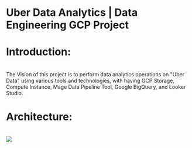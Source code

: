 # Uber Data Analytics | Data Engineering GCP Project 
<html>
  <h1>Introduction:</h1>
  <br>
  <p style="margin-top: 0px; text-size: 50px;">The Vision of this project is to perform data analytics operations on "Uber Data" using various tools and technologies, with having GCP Storage, Compute Instance, 
    Mage Data Pipeline Tool, Google BigQuery, and Looker Studio.
  <h1>Architecture:</h1>
  <br>
    <a href="/Pankil-Bavisi/Uber_ETL_Pipeline_Data_Engineering_Project/architecture.jpg">
      <img id="architecture" src="D:\ML\Projects\Data Engineer\Uber Data Pipeline\architecture.jpg"> </img>
    </a>
</html>
